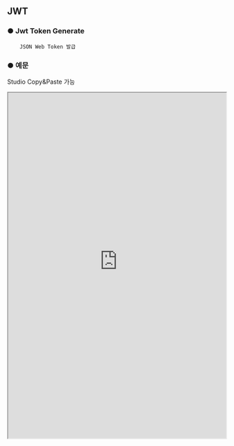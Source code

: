 ## JWT

### ● Jwt Token Generate

        JSON Web Token 발급

### ● 예문
<p class='comment'>Studio Copy&Paste 가능</p>
<iframe
    src="https://d1sxhpvag16wqc.cloudfront.net/v3.1.0/authorization/jwt_create"
    width="100%"
    height="800px"
    allow=""
    sandbox="allow-scripts allow-same-origin" />
<div class="display-pdf">
    <p><img src="../../../img/assets/image%20%28266%29.png" alt="" /></p>
</div>

### ● 결과

```text
{
  "result": "eyJ0eXAiOiJKV1QiLCJhbGciOiJIUzI1NiJ9.eyJpYXQiOjE2MzIzNjQ1MzAsImlzcyI6Im50dXBsZSIsInN1YiI6InRlc3Qtand0IiwiYXVkIjpbIm50dXBsZS1jbGllbnQiXSwianRpIjoiand0aWQtbnR1cGxlMDkiLCJrZXktMSI6ImFkZC1jbGFpbS0xIn0.aGlcudp4LttAv6MZIx3NTdum1aDFtl_FOJPfDcOrF58"
}
```

##### * Secret Key 생성
<p class='comment'>Studio Copy&Paste 가능</p>
<iframe
    src="https://d1sxhpvag16wqc.cloudfront.net/v3.1.0/authorization/jwt_secret_key"
    width="100%"
    height="800px"
    allow=""
    sandbox="allow-scripts allow-same-origin" />
<div class="display-pdf">
</div>

##### * Secret Key 생성 결과

```text
{
  "result": {
    "hexEncode": "43bdc3c9a506b44fadefd1ae93c3c6e8"
  }
}
```

### ● Jwt Token Verify

        JSON Web Token 인증      

#### ● 예문
<p class='comment'>Studio Copy&Paste 가능</p>
<iframe
    src="https://d1sxhpvag16wqc.cloudfront.net/v3.1.0/authorization/jwt_verify"
    width="100%"
    height="800px"
    allow=""
    sandbox="allow-scripts allow-same-origin" />
<div class="display-pdf">
    <p><img src="../../../img/assets/image%20%28314%29.png" alt="" /></p>
</div>

### ● 결과

```text
{
  "result": {
    "header": {
      "typ": "JWT",
      "alg": "HS256"
    },
    "payload": {
      "iat": 1632364530,
      "iss": "ntuple",
      "sub": "test-jwt",
      "aud": [
        "ntuple-client"
      ],
      "jti": "jwtid-ntuple09",
      "key-1": "add-claim-1"
    }
  }
}
```

#### ● JWT Client 예문
<p class='comment'>Studio Copy&Paste 가능</p>
<iframe
    src="https://d1sxhpvag16wqc.cloudfront.net/v3.1.0/authorization/jwt_client"
    width="100%"
    height="800px"
    allow=""
    sandbox="allow-scripts allow-same-origin" />
<div class="display-pdf">
</div>

### ● 결과

```text
{
  "result": {
    "request": {
      "header": {
        "Content-Type": "application/json",
        "X-Synctree-Plan-ID": "042a44afeff6ca7f518204c2084781334c07664123a4c26dd619b3c1ee251837",
        "X-Synctree-Plan-Environment": "dev",
        "X-Synctree-Bizunit-Version": "1.0",
        "X-Synctree-Revision-ID": "04633386856fbee8eeb8a646b9fe5fd0d756113dab713c85e2cebbe5fda1e80f",
        "AUTHORIZATION": "eyJ0eXAiOiJKV1QiLCJhbGciOiJIUzI1NiJ9.eyJpYXQiOjE2MzIzNjQ1MzAsImlzcyI6Im50dXBsZSIsInN1YiI6InRlc3Qtand0IiwiYXVkIjpbIm50dXBsZS1jbGllbnQiXSwianRpIjoiand0aWQtbnR1cGxlMDkiLCJrZXktMSI6ImFkZC1jbGFpbS0xIn0.aGlcudp4LttAv6MZIx3NTdum1aDFtl_FOJPfDcOrF58"
      },
      "body": []
    },
    "response": {
      "status_code": 200,
      "header": {
        "Date": [
          "Thu, 23 Sep 2021 03:45:14 GMT"
        ],
        "Content-Type": [
          "application/json; charset=UTF-8"
        ],
        "Transfer-Encoding": [
          "chunked"
        ],
        "Connection": [
          "keep-alive"
        ],
        "Server": [
          "nginx"
        ],
        "Set-Cookie": [
          "PHPSESSID=af75ced373f00cd85470bb1ef9d265ac; path=/"
        ],
        "Expires": [
          "Thu, 19 Nov 1981 08:52:00 GMT"
        ],
        "Cache-Control": [
          "no-store, no-cache, must-revalidate"
        ],
        "Pragma": [
          "no-cache"
        ],
        "X-Synctree-Bizunit-Transaction-Key": [
          "0873846fe0ed04270d42df182aec2631"
        ]
      },
      "body": {
        "result": {
          "header": {
            "typ": "JWT",
            "alg": "HS256"
          },
          "payload": {
            "iat": 1632364530,
            "iss": "ntuple",
            "sub": "test-jwt",
            "aud": [
              "ntuple-client"
            ],
            "jti": "jwtid-ntuple09",
            "key-1": "add-claim-1"
          }
        }
      }
    }
  }
}
```



